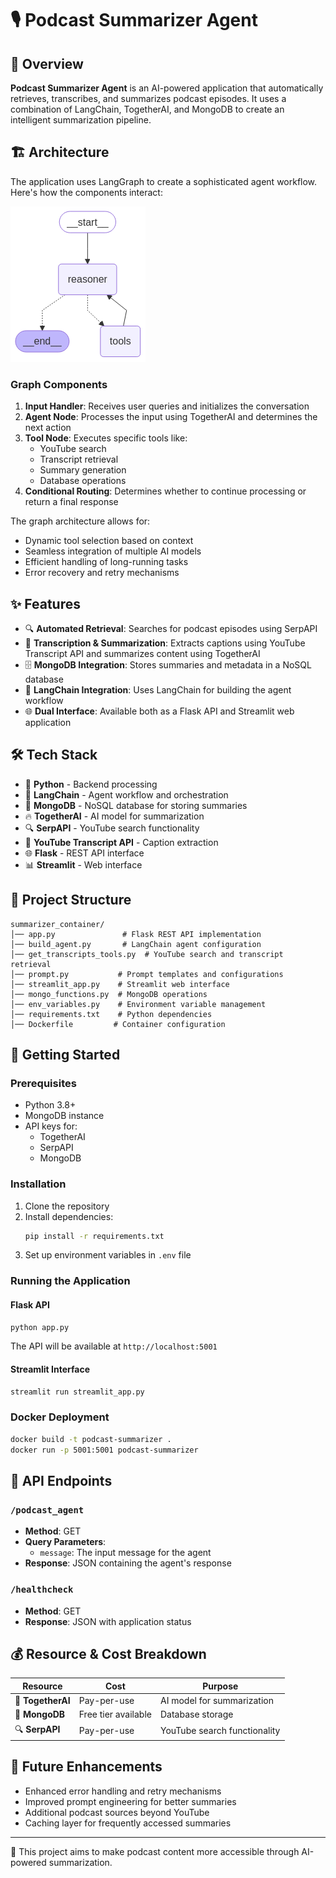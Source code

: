 # 🎙️ Podcast Summarizer Agent

## 🚀 Overview
**Podcast Summarizer Agent** is an AI-powered application that automatically retrieves, transcribes, and summarizes podcast episodes. It uses a combination of LangChain, TogetherAI, and MongoDB to create an intelligent summarization pipeline.

## 🏗️ Architecture
The application uses LangGraph to create a sophisticated agent workflow. Here's how the components interact:

![Agent Workflow](output.png)

### Graph Components
1. **Input Handler**: Receives user queries and initializes the conversation
2. **Agent Node**: Processes the input using TogetherAI and determines the next action
3. **Tool Node**: Executes specific tools like:
   - YouTube search
   - Transcript retrieval
   - Summary generation
   - Database operations
4. **Conditional Routing**: Determines whether to continue processing or return a final response

The graph architecture allows for:
- Dynamic tool selection based on context
- Seamless integration of multiple AI models
- Efficient handling of long-running tasks
- Error recovery and retry mechanisms

## ✨ Features
- 🔍 **Automated Retrieval**: Searches for podcast episodes using SerpAPI
- 📝 **Transcription & Summarization**: Extracts captions using YouTube Transcript API and summarizes content using TogetherAI
- 🗄️ **MongoDB Integration**: Stores summaries and metadata in a NoSQL database
- 🤖 **LangChain Integration**: Uses LangChain for building the agent workflow
- 🌐 **Dual Interface**: Available both as a Flask API and Streamlit web application

## 🛠️ Tech Stack
- 🐍 **Python** - Backend processing
- 🤖 **LangChain** - Agent workflow and orchestration
- 🍃 **MongoDB** - NoSQL database for storing summaries
- 🔥 **TogetherAI** - AI model for summarization
- 🔍 **SerpAPI** - YouTube search functionality
- 🎥 **YouTube Transcript API** - Caption extraction
- 🌐 **Flask** - REST API interface
- 📊 **Streamlit** - Web interface

## 📂 Project Structure
```
summarizer_container/
│── app.py               # Flask REST API implementation
│── build_agent.py       # LangChain agent configuration
│── get_transcripts_tools.py  # YouTube search and transcript retrieval
│── prompt.py           # Prompt templates and configurations
│── streamlit_app.py    # Streamlit web interface
│── mongo_functions.py  # MongoDB operations
│── env_variables.py    # Environment variable management
│── requirements.txt    # Python dependencies
│── Dockerfile         # Container configuration
```

## 🚀 Getting Started

### Prerequisites
- Python 3.8+
- MongoDB instance
- API keys for:
  - TogetherAI
  - SerpAPI
  - MongoDB

### Installation
1. Clone the repository
2. Install dependencies:
   ```bash
   pip install -r requirements.txt
   ```
3. Set up environment variables in `.env` file

### Running the Application

#### Flask API
```bash
python app.py
```
The API will be available at `http://localhost:5001`

#### Streamlit Interface
```bash
streamlit run streamlit_app.py
```

### Docker Deployment
```bash
docker build -t podcast-summarizer .
docker run -p 5001:5001 podcast-summarizer
```

## 🔗 API Endpoints

### `/podcast_agent`
- **Method**: GET
- **Query Parameters**: 
  - `message`: The input message for the agent
- **Response**: JSON containing the agent's response

### `/healthcheck`
- **Method**: GET
- **Response**: JSON with application status

## 💰 Resource & Cost Breakdown
| Resource     | Cost               | Purpose                                         |
|-------------|--------------------|-------------------------------------------------|
| 🤖 **TogetherAI** | Pay-per-use | AI model for summarization |
| 🍃 **MongoDB** | Free tier available | Database storage |
| 🔍 **SerpAPI** | Pay-per-use | YouTube search functionality |

## 🔮 Future Enhancements
- Enhanced error handling and retry mechanisms
- Improved prompt engineering for better summaries
- Additional podcast sources beyond YouTube
- Caching layer for frequently accessed summaries

---
🎯 This project aims to make podcast content more accessible through AI-powered summarization.
